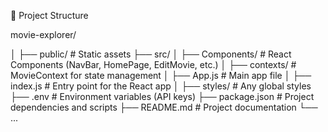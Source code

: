 📁 Project Structure

movie-explorer/

│
├── public/ # Static assets
├── src/
│ ├── Components/ # React Components (NavBar, HomePage, EditMovie, etc.)
│ ├── contexts/ # MovieContext for state management
│ ├── App.js # Main app file
│ ├── index.js # Entry point for the React app
│ ├── styles/ # Any global styles
├── .env # Environment variables (API keys)
├── package.json # Project dependencies and scripts
├── README.md # Project documentation
└── ...
